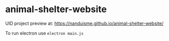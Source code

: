 # animal-shelter-website
UID project
preview at: https://nanduisme.github.io/animal-shelter-website/

To run electron use `electron main.js`
